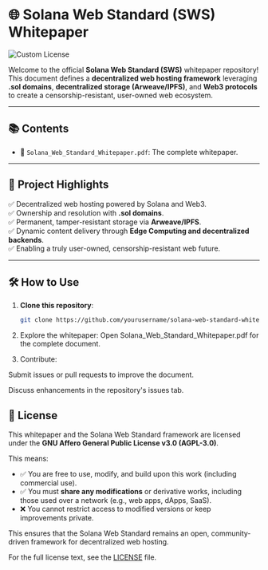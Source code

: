 # 🌐 Solana Web Standard (SWS) Whitepaper
![Custom License](https://img.shields.io/badge/license-Custom--Private--Use-blue.svg)

Welcome to the official **Solana Web Standard (SWS)** whitepaper repository!  
This document defines a **decentralized web hosting framework** leveraging **.sol domains**, **decentralized storage (Arweave/IPFS)**, and **Web3 protocols** to create a censorship-resistant, user-owned web ecosystem.

---

## 📚 Contents
- 📖 `Solana_Web_Standard_Whitepaper.pdf`: The complete whitepaper.

---

## 🚀 Project Highlights
✅ Decentralized web hosting powered by Solana and Web3.  
✅ Ownership and resolution with **.sol domains**.  
✅ Permanent, tamper-resistant storage via **Arweave/IPFS**.  
✅ Dynamic content delivery through **Edge Computing and decentralized backends**.  
✅ Enabling a truly user-owned, censorship-resistant web future.

---

## 🛠️ How to Use
1. **Clone this repository**:
   ```bash
   git clone https://github.com/yourusername/solana-web-standard-whitepaper.git
2. Explore the whitepaper:
Open Solana_Web_Standard_Whitepaper.pdf for the complete document.

3. Contribute:

Submit issues or pull requests to improve the document.

Discuss enhancements in the repository's issues tab.

## 📜 License
This whitepaper and the Solana Web Standard framework are licensed under the **GNU Affero General Public License v3.0 (AGPL-3.0)**.

This means:
- ✅ You are free to use, modify, and build upon this work (including commercial use).
- ✅ You must **share any modifications** or derivative works, including those used over a network (e.g., web apps, dApps, SaaS).
- ❌ You cannot restrict access to modified versions or keep improvements private.

This ensures that the Solana Web Standard remains an open, community-driven framework for decentralized web hosting.

For the full license text, see the [LICENSE](./LICENSE) file.